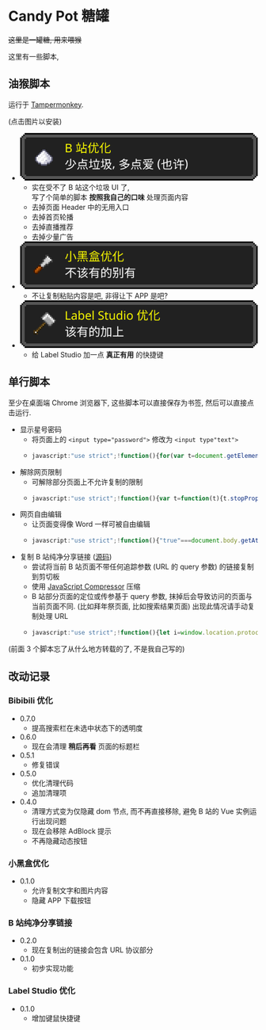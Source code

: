 # Candy Pot 糖罐

~~这里是一罐糖, 用来喂猴~~

这里有一些脚本, 

## 油猴脚本

运行于 [Tampermonkey](https://www.tampermonkey.net/).

(点击图片以安装)

* [ ![Bibibili 优化](docs/logo-bilibili-optimizer.svg) ](https://github.com/FirokOtaku/CandyPot/raw/master/bilibili-optimizer.user.js)
  * 实在受不了 B 站这个垃圾 UI 了,  
    写了个简单的脚本 **按照我自己的口味** 处理页面内容
  * 去掉页面 Header 中的无用入口
  * 去掉首页轮播
  * 去掉直播推荐
  * 去掉少量广告
* [ ![小黑盒优化](docs/logo-xiaoheihe-optimizer.svg) ](https://github.com/FirokOtaku/CandyPot/raw/master/xiaoheihe-optimizer.user.js)
  * 不让复制粘贴内容是吧, 非得让下 APP 是吧?
* [ ![Label Studio 优化](docs/logo-label-studio-optimizer.svg) ](https://github.com/FirokOtaku/CandyPot/raw/master/label-studio-optimizer.user.js)
  * 给 Label Studio 加一点 **真正有用** 的快捷键

## 单行脚本

至少在桌面端 Chrome 浏览器下, 这些脚本可以直接保存为书签, 然后可以直接点击运行.

* 显示星号密码
  * 将页面上的 `<input type="password">` 修改为 `<input type"text">`
  * ```javascript
    javascript:"use strict";!function(){for(var t=document.getElementsByTagName("input"),e=0;e<t.length;e++)"password"===t[e].getAttribute("type")&&t[e].setAttribute("type","text")}();
    ```
* 解除网页限制
  * 可解除部分页面上不允许复制的限制
  * ```javascript
    javascript:"use strict";!function(){var t=function(t){t.stopPropagation(),t.stopImmediatePropagation&&t.stopImmediatePropagation()};["copy","cut","contextmenu","selectstart","mousedown","mouseup","keydown","keypress","keyup"].forEach(function(e){document.documentElement.addEventListener(e,t,{capture:!0})}),alert("解除限制成功啦！")}();
    ```
* 网页自由编辑
  * 让页面变得像 Word 一样可被自由编辑
  * ```javascript
    javascript:"use strict";!function(){"true"===document.body.getAttribute("contenteditable")?(document.body.setAttribute("contenteditable",!1),alert("网页不能编辑啦！")):(document.body.setAttribute("contenteditable",!0),alert("网页可以编辑啦！"))}();
    ```
* 复制 B 站纯净分享链接 ([源码](ols-bilibili-clean-share.js))
  * 尝试将当前 B 站页面不带任何追踪参数 (URL 的 query 参数) 的链接复制到剪切板
  * 使用 [JavaScript Compressor](https://www.giftofspeed.com/javascript-compressor/) 压缩
  * B 站部分页面的定位或传参基于 query 参数, 抹掉后会导致访问的页面与当前页面不同.
    (比如拜年祭页面, 比如搜索结果页面)
    出现此情况请手动复制处理 URL
  * ```javascript
    javascript:"use strict";!function(){let i=window.location.protocol+"//"+window.location.host+window.location.pathname;if(!i.includes("bilibili.com"))return;let t=document.title;t.endsWith("_哔哩哔哩_bilibili")&&(t=t.slice(0,-14)),navigator.clipboard.writeText(`${t} ${i}`).finally((()=>{}))}();
    ```

(前面 3 个脚本忘了从什么地方转载的了, 不是我自己写的)

## 改动记录

### Bibibili 优化

* 0.7.0
  * 提高搜索栏在未选中状态下的透明度
* 0.6.0
  * 现在会清理 **稍后再看** 页面的标题栏
* 0.5.1
  * 修复错误
* 0.5.0
  * 优化清理代码
  * 追加清理项
* 0.4.0
  * 清理方式变为仅隐藏 dom 节点, 而不再直接移除, 避免 B 站的 Vue 实例运行出现问题
  * 现在会移除 AdBlock 提示
  * 不再隐藏动态按钮

### 小黑盒优化

* 0.1.0
  * 允许复制文字和图片内容
  * 隐藏 APP 下载按钮

### B 站纯净分享链接

* 0.2.0
  * 现在复制出的链接会包含 URL 协议部分
* 0.1.0
  * 初步实现功能

### Label Studio 优化

* 0.1.0
  * 增加键鼠快捷键
